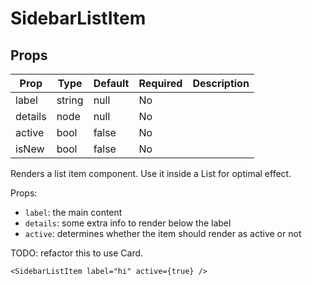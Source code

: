 SidebarListItem
===============


Props
-----

Prop                  | Type     | Default                   | Required | Description
--------------------- | -------- | ------------------------- | -------- | -----------
label|string|null|No|
details|node|null|No|
active|bool|false|No|
isNew|bool|false|No|

Renders a list item component. Use it inside a List for optimal effect.

Props:

* `label`: the main content
* `details`: some extra info to render below the label
* `active`: determines whether the item should render as active or not

TODO: refactor this to use Card.

```
<SidebarListItem label="hi" active={true} />
```

